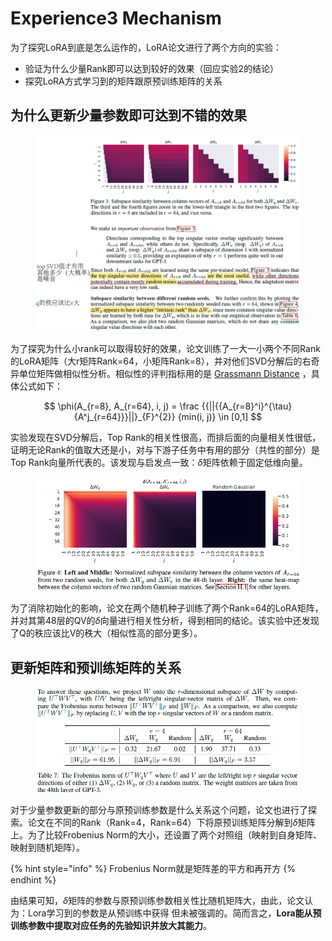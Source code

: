 # Experience3 Mechanism

为了探究LoRA到底是怎么运作的，LoRA论文进行了两个方向的实验：

* 验证为什么少量Rank即可以达到较好的效果（回应实验2的结论）
* 探究LoRA方式学习到的矩阵跟原预训练矩阵的关系

## 为什么更新少量参数即可达到不错的效果

<figure><img src="../../.gitbook/assets/Image_20240119173439.png" alt=""><figcaption></figcaption></figure>

为了探究为什么小rank可以取得较好的效果，论文训练了一大一小两个不同Rank的LoRA矩阵（大r矩阵Rank=64，小矩阵Rank=8），并对他们SVD分解后的右奇异单位矩阵做相似性分析。相似性的评判指标用的是 [Grassmann Distance](https://dl.acm.org/doi/10.1145/1390156.1390204) ，具体公式如下：

$$
\phi(A_{r=8}, A_{r=64}, i, j) = \frac {{||{{A_{r=8}^i}^{\tau}{A^j_{r=64}}}||}_{F}^{2}} {min(i, j)} \in [0,1]
$$

实验发现在SVD分解后，Top Rank的相关性很高，而排后面的向量相关性很低，证明无论Rank的值取大还是小，对与下游子任务中有用的部分（共性的部分）是Top Rank向量所代表的。该发现与启发点一致：$\delta$矩阵依赖于固定低维向量。

<figure><img src="../../.gitbook/assets/Image_20240119173539.png" alt=""><figcaption></figcaption></figure>

为了消除初始化的影响，论文在两个随机种子训练了两个Rank=64的LoRA矩阵，并对其第48层的QV的$\delta$向量进行相关性分析，得到相同的结论。该实验中还发现了Q的秩应该比V的秩大（相似性高的部分更多）。

## 更新矩阵和预训练矩阵的关系

<figure><img src="../../.gitbook/assets/Image_20240119173510.png" alt=""><figcaption></figcaption></figure>

对于少量参数更新的部分与原预训练参数是什么关系这个问题，论文也进行了探索。论文在不同的Rank（Rank=4，Rank=64）下将原预训练矩阵分解到$\delta$矩阵上。为了比较Frobenius Norm的大小，还设置了两个对照组（映射到自身矩阵、映射到随机矩阵）。

{% hint style="info" %}
Frobenius Norm就是矩阵差的平方和再开方
{% endhint %}

由结果可知，$\delta$矩阵的参数与原预训练参数相关性比随机矩阵大，由此，论文认为：Lora学习到的参数是从预训练中获得 但未被强调的。简而言之，**Lora能从预训练参数中提取对应任务的先验知识并放大其能力**。
